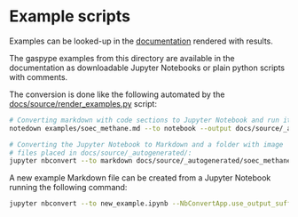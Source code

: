# Example scripts

Examples can be looked-up in the
[documentation](https://dlr-institute-of-future-fuels.github.io/gaspype/)
rendered with results.

The gaspype examples from this directory are available in the documentation as
downloadable Jupyter Notebooks or plain python scripts with comments.

The conversion is done like the following automated by the
[docs/source/render_examples.py](../docs/source/render_examples.py) script:
``` bash
# Converting markdown with code sections to Jupyter Notebook and run it:
notedown examples/soec_methane.md --to notebook --output docs/source/_autogenerated/soec_methane.ipynb --run

# Converting the Jupyter Notebook to Markdown and a folder with image
# files placed in docs/source/_autogenerated/:
jupyter nbconvert --to markdown docs/source/_autogenerated/soec_methane.ipynb --output soec_methane.md
```

A new example Markdown file can be created from a Jupyter Notebook running
the following command:
``` bash
jupyter nbconvert --to new_example.ipynb --NbConvertApp.use_output_suffix=False --ClearOutputPreprocessor.enabled=True --output-dir examples/ --output new_example.md
```
